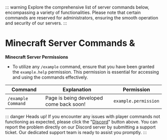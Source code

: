 ::: warning
Explore the comprehensive list of server commands below, encompassing a variety of functionalities. Please note that certain commands are reserved for administrators, ensuring the smooth operation and security of our servers.
:::

# Minecraft Server Commands &

**Minecraft Server Permissions**

- To utilize any `/example` command, ensure that you have been granted the `example.help` permission. This permission is essential for accessing and using the commands effectively.

| Command            | Explanation                             | Permission           |
| ------------------ | --------------------------------------- | -------------------- |
| `/example Command` | Page is being developed come back soon! | `example.permission` |

::: danger Heads up!
If you encounter any issues with player commands not functioning as expected, please click the "[Discord](https://discord.gg/6Zy29qbkKD)" button above. You can report the problem directly on our Discord server by submitting a support ticket. Our dedicated support team is ready to assist you promptly.
:::
